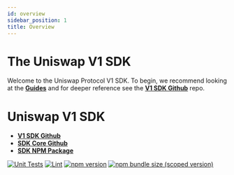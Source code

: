 ```yaml
---
id: overview
sidebar_position: 1
title: Overview
---
```


# The Uniswap V1 SDK

Welcome to the Uniswap Protocol V1 SDK. To begin, we recommend looking at the [**Guides**](./guides/01-quick-start.md) and for deeper reference see the [**V1 SDK Github**](https://github.com/Uniswap/v1-sdk) repo.


# Uniswap V1 SDK

- [**V1 SDK Github**](https://github.com/Uniswap/v1-sdk)
- [**SDK Core Github**](https://github.com/Uniswap/sdk-core)
- [**SDK NPM Package**](https://www.npmjs.com/package/@uniswap/v1-sdk)

[![Unit Tests](https://github.com/Uniswap/v1-sdk/workflows/Unit%20Tests/badge.svg)](https://github.com/Uniswap/v1-sdk/actions?query=workflow%3A%22Unit+Tests%22)
[![Lint](https://github.com/Uniswap/v1-sdk/workflows/Lint/badge.svg)](https://github.com/Uniswap/v1-sdk/actions?query=workflow%3ALint)
[![npm version](https://img.shields.io/npm/v/@uniswap/v1-sdk/latest.svg)](https://www.npmjs.com/package/@uniswap/v1-sdk/v/latest)
[![npm bundle size (scoped version)](https://img.shields.io/bundlephobia/minzip/@uniswap/v1-sdk/latest.svg)](https://bundlephobia.com/result?p=@uniswap/v1-sdk@latest)